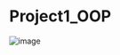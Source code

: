 # Project1_OOP

![image](https://github.com/user-attachments/assets/95109c66-d351-40c0-a674-c3893a485663)
